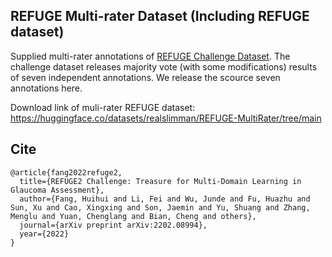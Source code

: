 ## REFUGE Multi-rater Dataset (Including REFUGE dataset)
Supplied multi-rater annotations of [REFUGE Challenge Dataset](https://refuge.grand-challenge.org/). The challenge dataset releases majority vote (with some modifications) results of seven independent
annotations. We release the scource seven annotations here. 

Download link of muli-rater REFUGE dataset: https://huggingface.co/datasets/realslimman/REFUGE-MultiRater/tree/main

## Cite
~~~
@article{fang2022refuge2,
  title={REFUGE2 Challenge: Treasure for Multi-Domain Learning in Glaucoma Assessment},
  author={Fang, Huihui and Li, Fei and Wu, Junde and Fu, Huazhu and Sun, Xu and Cao, Xingxing and Son, Jaemin and Yu, Shuang and Zhang, Menglu and Yuan, Chenglang and Bian, Cheng and others},
  journal={arXiv preprint arXiv:2202.08994},
  year={2022}
}

~~~

